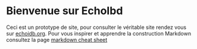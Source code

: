 # Bienvenue sur EchoIbd

Ceci est un prototype de site, pour consulter le véritable site rendez vous sur  [echoidb.org](https://echoibd.org/).
Pour vous inspirer et apprendre la construction Markdown consultez la page [markdown cheat sheet](markdown_cheatsheet.md)

